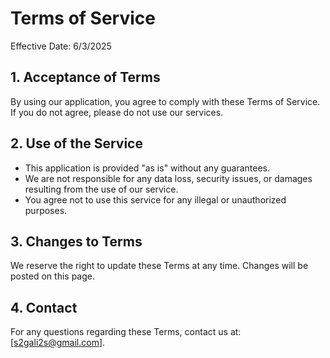 # Terms of Service

Effective Date: 6/3/2025

## 1. Acceptance of Terms
By using our application, you agree to comply with these Terms of Service. If you do not agree, please do not use our services.

## 2. Use of the Service
- This application is provided "as is" without any guarantees.
- We are not responsible for any data loss, security issues, or damages resulting from the use of our service.
- You agree not to use this service for any illegal or unauthorized purposes.

## 3. Changes to Terms
We reserve the right to update these Terms at any time. Changes will be posted on this page.

## 4. Contact
For any questions regarding these Terms, contact us at: [s2gali2s@gmail.com].
